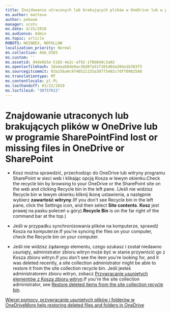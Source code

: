 ```yaml
---
title: Znajdowanie utraconych lub brakujących plików w OneDrive lub w programie SharePoint
ms.author: matteva
author: pebaum
manager: scotv
ms.date: 4/25/2018
ms.audience: Admin
ms.topic: article
ROBOTS: NOINDEX, NOFOLLOW
localization_priority: Normal
ms.collection: Adm_O365
ms.custom: ''
ms.assetid: d4de6b5e-5102-4e2c-af92-1f8b049c3a02
ms.openlocfilehash: 3da4aab8de8ac36d87a51f101d6da304e1b383f5
ms.sourcegitcommit: 03a156a9c9740521155a30775492c7dff0982588
ms.translationtype: MT
ms.contentlocale: pl-PL
ms.lasthandoff: 03/22/2019
ms.locfileid: "30757612"
---
```

# <a name="find-lost-or-missing-files-in-onedrive-or-sharepoint"></a><span data-ttu-id="30cca-102">Znajdowanie utraconych lub brakujących plików w OneDrive lub w programie SharePoint</span><span class="sxs-lookup"><span data-stu-id="30cca-102">Find lost or missing files in OneDrive or SharePoint</span></span>

- <span data-ttu-id="30cca-103">Kosz można sprawdzić, przechodząc do OneDrive lub witryny programu SharePoint w sieci web i klikając opcję Kosza w lewym okienku.</span><span class="sxs-lookup"><span data-stu-id="30cca-103">Check the recycle bin by browsing to your OneDrive or the SharePoint site on the web and clicking Recycle bin in the left pane.</span></span> <span data-ttu-id="30cca-104">(Jeśli nie widzisz Recycle bin w lewym okienku kliknij ikonę ustawienia, a następnie wybierz **zawartość witryny**.</span><span class="sxs-lookup"><span data-stu-id="30cca-104">(If you don't see Recycle bin in the left pane, click the Settings icon, and then select **Site contents**.</span></span> <span data-ttu-id="30cca-105">**Kosz** jest prawej na pasku poleceń u góry).</span><span class="sxs-lookup"><span data-stu-id="30cca-105">**Recycle Bin** is on the far right of the command bar at the top.)</span></span> 
    
- <span data-ttu-id="30cca-106">Jeśli w przypadku synchronizowania plików na komputerze, sprawdź Kosza na komputerze.</span><span class="sxs-lookup"><span data-stu-id="30cca-106">If you're syncing the files on your computer, check the Recycle bin on your computer.</span></span> 
    
- <span data-ttu-id="30cca-107">Jeśli nie widzisz żądanego elementu, czego szukasz i został niedawno usunięty, administrator zbioru witryn może być w stanie przywrócić go z Kosza zbioru witryn.</span><span class="sxs-lookup"><span data-stu-id="30cca-107">If you don't see the item you're looking for, and it was deleted recently, a site collection administrator might be able to restore it from the site collection recycle bin.</span></span> <span data-ttu-id="30cca-108">Jeśli jesteś administratorem zbioru witryn, zobacz [Przywracanie usuniętych elementów z Kosza zbioru witryn](https://go.microsoft.com/fwlink/?linkid=866439).</span><span class="sxs-lookup"><span data-stu-id="30cca-108">If you're the site collection administrator, see [Restore deleted items from the site collection recycle bin](https://go.microsoft.com/fwlink/?linkid=866439).</span></span>
    
[<span data-ttu-id="30cca-109">Więcej pomocy, przywracanie usuniętych plików i folderów w OneDrive</span><span class="sxs-lookup"><span data-stu-id="30cca-109">More help restoring deleted files and folders in OneDrive</span></span>](https://go.microsoft.com/fwlink/?linkid=872872)
  

